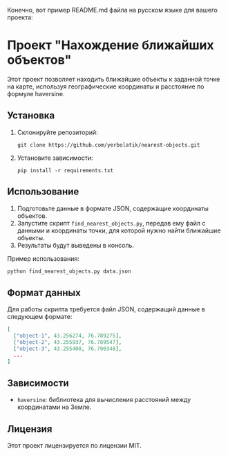 Конечно, вот пример README.md файла на русском языке для вашего проекта:

# Проект "Нахождение ближайших объектов"

Этот проект позволяет находить ближайшие объекты к заданной точке на карте, используя географические координаты и расстояние по формуле haversine.

## Установка

1. Склонируйте репозиторий:

   ```
   git clone https://github.com/yerbolatik/nearest-objects.git
   ```

2. Установите зависимости:

   ```
   pip install -r requirements.txt
   ```

## Использование

1. Подготовьте данные в формате JSON, содержащие координаты объектов.
2. Запустите скрипт `find_nearest_objects.py`, передав ему файл с данными и координаты точки, для которой нужно найти ближайшие объекты.
3. Результаты будут выведены в консоль.

Пример использования:

```bash
python find_nearest_objects.py data.json
```

## Формат данных

Для работы скрипта требуется файл JSON, содержащий данные в следующем формате:

```json
[
  ["object-1", 43.256274, 76.789275],
  ["object-2", 43.255937, 76.789547],
  ["object-3", 43.255400, 76.790348],
  ...
]
```

## Зависимости

- `haversine`: библиотека для вычисления расстояний между координатами на Земле.

## Лицензия

Этот проект лицензируется по лицензии MIT.
